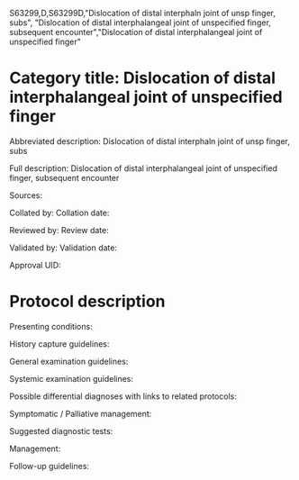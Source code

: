 S63299,D,S63299D,"Dislocation of distal interphaln joint of unsp finger, subs", "Dislocation of distal interphalangeal joint of unspecified finger, subsequent encounter","Dislocation of distal interphalangeal joint of unspecified finger"
# Category title: Dislocation of distal interphalangeal joint of unspecified finger

Abbreviated description: Dislocation of distal interphaln joint of unsp finger, subs

Full description: Dislocation of distal interphalangeal joint of unspecified finger, subsequent encounter

Sources:

Collated by:
Collation date:

Reviewed by:
Review date:

Validated by:
Validation date:

Approval UID:

# Protocol description

Presenting conditions:

History capture guidelines:

General examination guidelines:

Systemic examination guidelines:

Possible differential diagnoses with links to related protocols:

Symptomatic / Palliative management:

Suggested diagnostic tests:

Management:

Follow-up guidelines:
